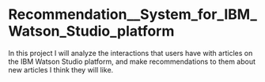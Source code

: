 # Recommendation__System_for_IBM_Watson_Studio_platform
In this project I will analyze the interactions that users have with articles on the IBM Watson Studio platform, and make recommendations to them about new articles I think they will like. 
